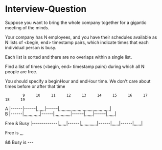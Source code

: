 # Interview-Question


Suppose you want to bring the whole company together for 
a gigantic meeting of the minds.

Your company has N employees, and you have their schedules available 
as N lists of <begin, end> timestamp pairs, which indicate times that 
each individual person is busy.

Each list is sorted and there are no overlaps within a single list.

Find a list of times (<begin, end> timestamp pairs) during which 
all N people are free.

You should specify a beginHour and endHour time. 
We don't care about times before or after that time

            9     10     11     12     13     14     15     16     17     18     19
A |------|------|,,,,,,|------|,,,,,,,,,,,,,,,,,,,,,,,,,,,,,,,,,,,,,,,,,|                                          
B |------|,,,,,,,,,,,,,|------|,,,,,,,,,,,,,|------|,,,,,,|------|,,,,,,|    

Free & Busy |-------------|,,,,,,|------|,,,,,,,,,,,,,|------|,,,,,,|------|,,,,,,|

Free is ,,,

&& Busy is ---



          						
